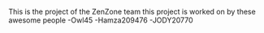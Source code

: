 This is the project of the ZenZone team 
this project is worked on by these awesome people 
-Owl45
-Hamza209476
-JODY20770
